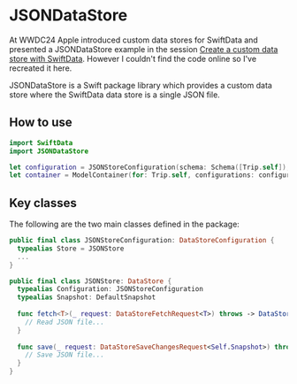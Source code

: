 # JSONDataStore

At WWDC24 Apple introduced custom data stores for SwiftData and presented a JSONDataStore example in the session [Create a custom data store with SwiftData](https://www.youtube.com/watch?v=_t2NflA8AcI). However I couldn't find the code online so I've recreated it here.

JSONDataStore is a Swift package library which provides a custom data store where the SwiftData data store is a single JSON file.

## How to use

```swift
import SwiftData
import JSONDataStore

let configuration = JSONStoreConfiguration(schema: Schema([Trip.self]), url: fileURL)
let container = ModelContainer(for: Trip.self, configurations: configuration)
```

## Key classes

The following are the two main classes defined in the package:

```swift
public final class JSONStoreConfiguration: DataStoreConfiguration {
  typealias Store = JSONStore
  ...
}

public final class JSONStore: DataStore {
  typealias Configuration: JSONStoreConfiguration
  typealias Snapshot: DefaultSnapshot
  
  func fetch<T>(_ request: DataStoreFetchRequest<T>) throws -> DataStoreFetchResult<T, Self.Snapshot> where T : PersistentModel {
    // Read JSON file...
  }
  
  func save(_ request: DataStoreSaveChangesRequest<Self.Snapshot>) throws -> DataStoreSaveChangesResult<Self.Snapshot> {
    // Save JSON file...
  }
}
```
